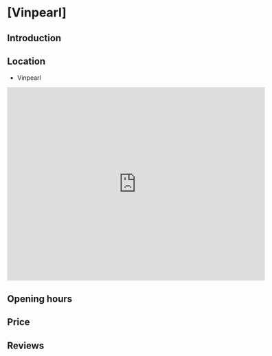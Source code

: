 # [Vinpearl]

## Introduction

## Location

 - Vinpearl
<div class="map-container">
  <iframe src="https://www.google.com/maps/embed?pb=!1m18!1m12!1m3!1d245601.50028874248!2d108.08428759453123!3d15.881625100000003!2m3!1f0!2f0!3f0!3m2!1i1024!2i768!4f13.1!3m3!1m2!1s0x314274d2d5264765%3A0x6c1bad257e173771!2sVinpearl!5e0!3m2!1sen!2s!4v1688231742034!5m2!1sen!2s" width="600" height="450" style="border:0;" allowfullscreen="" loading="lazy" referrerpolicy="no-referrer-when-downgrade"></iframe>
</div>

## Opening hours

## Price

## Reviews
